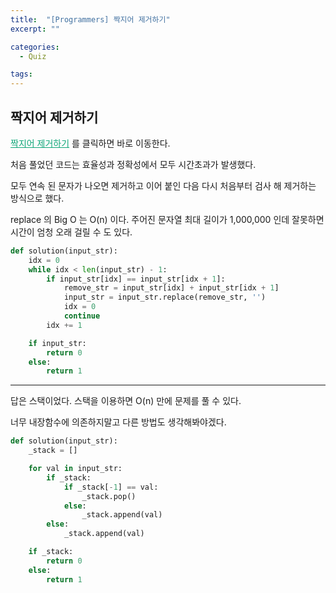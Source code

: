 ```yaml
---
title:  "[Programmers] 짝지어 제거하기"
excerpt: ""

categories:
  - Quiz

tags:
---
```


## 짝지어 제거하기

<a href="https://programmers.co.kr/learn/courses/30/lessons/12973" style="color:#0FA678" target="_blank">짝지어 제거하기</a> 를 클릭하면 바로 이동한다.

처음 풀었던 코드는 효율성과 정확성에서 모두 시간초과가 발생했다.

모두 연속 된 문자가 나오면 제거하고 이어 붙인 다음 다시 처음부터 검사 해 제거하는 방식으로 했다.

replace 의 Big O 는 O(n) 이다. 주어진 문자열 최대 길이가 1,000,000 인데 잘못하면 시간이 엄청 오래 걸릴 수 도 있다.

```python
def solution(input_str):
	idx = 0
	while idx < len(input_str) - 1:
		if input_str[idx] == input_str[idx + 1]:
			remove_str = input_str[idx] + input_str[idx + 1]
			input_str = input_str.replace(remove_str, '')
			idx = 0
			continue
		idx += 1

	if input_str:
		return 0
	else:
		return 1
```

----

답은 스택이었다. 스택을 이용하면 O(n) 만에 문제를 풀 수 있다.

너무 내장함수에 의존하지말고 다른 방법도 생각해봐야겠다.

```python
def solution(input_str):
	_stack = []

	for val in input_str:
		if _stack:
			if _stack[-1] == val:
				_stack.pop()
			else:
				_stack.append(val)
		else:
			_stack.append(val)

	if _stack:
		return 0
	else:
		return 1
```